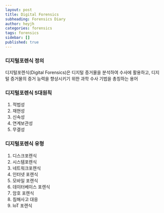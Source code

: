 ```yaml
---
layout: post
title: Digital Forensics 
subheading: Forensics Diary
author: heyjh
categories: forensics
tags: forensics
sidebar: []
published: true
---
```

<!-- 
#### 디지털포렌식 공부 일기 #### -->

### 디지털포렌식 정의 ### 
디지털포렌식(Digital Forensics)은 디지털 증거물을 분석하여 수사에 활용하고, 디지털 증거물의 증거 능력을 향상시키기 위한 과학 수사 기법을 총칭하는 용어


### 디지털포렌식 5대원칙 ###
1. 적법성
2. 재현성
3. 신속성
4. 연계보관성
5. 무결성


### 디지털포렌식 유형 ### 
1. 디스크포렌식
2. 시스템포렌식
3. 네트워크포렌식
4. 인터넷 포렌식
5. 모바일 포렌식
6. 데이터베이스 포렌식
7. 암호 포렌식
8. 침해사고 대응
9. IoT 포렌식
